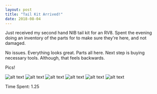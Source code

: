 ```yaml
---
layout: post
title: "Tail Kit Arrived!"
date: 2018-08-04
---
```


Just received my second hand NIB tail kit for an RV8. Spent the evening doing an inventory of the parts for to make sure they're here, and not damaged.

No issues. Everything looks great. Parts all here. Next step is buying necessary tools. Although, that feels backwards.

Pics!

![alt text](https://rv8bebo.com/pics/2018-08-07.1.jpg "Image 1")
![alt text](https://rv8bebo.com/pics/2018-08-07.2.jpg "Image 2")
![alt text](https://rv8bebo.com/pics/2018-08-07.3.jpg "Image 3")
![alt text](https://rv8bebo.com/pics/2018-08-07.4.jpg "Image 4")
![alt text](https://rv8bebo.com/pics/2018-08-07.5.jpg "Image 5")
![alt text](https://rv8bebo.com/pics/2018-08-07.6.jpg "Image 6")


Time Spent: 1.25

